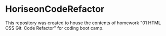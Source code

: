 # HoriseonCodeRefactor
This repository was created to house the contents of homework "01 HTML CSS Git: Code Refactor" for coding boot camp.
